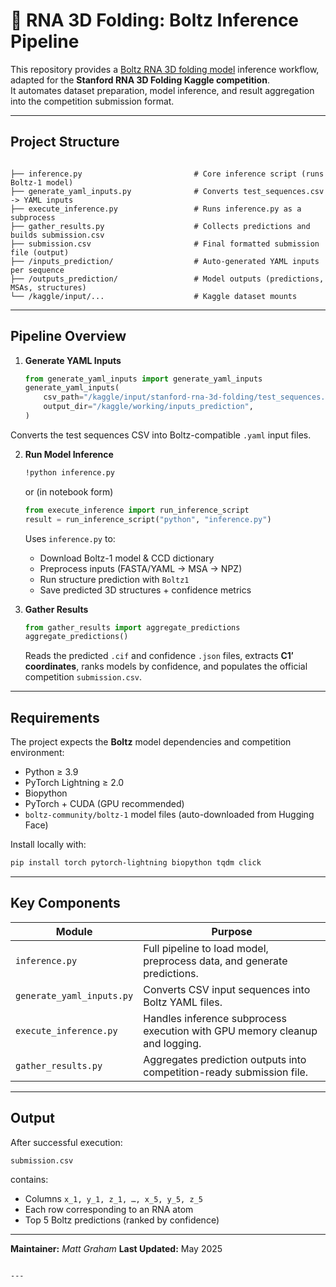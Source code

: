 # 🧬 RNA 3D Folding: Boltz Inference Pipeline 

This repository provides a [Boltz RNA 3D folding model](https://huggingface.co/boltz-community/boltz-1) inference workflow, adapted for the **Stanford RNA 3D Folding Kaggle competition**.  
It automates dataset preparation, model inference, and result aggregation into the competition submission format.

---

## Project Structure

```

├── inference.py                         # Core inference script (runs Boltz-1 model)
├── generate_yaml_inputs.py              # Converts test_sequences.csv -> YAML inputs
├── execute_inference.py                 # Runs inference.py as a subprocess
├── gather_results.py                    # Collects predictions and builds submission.csv
├── submission.csv                       # Final formatted submission file (output)
├── /inputs_prediction/                  # Auto-generated YAML inputs per sequence
├── /outputs_prediction/                 # Model outputs (predictions, MSAs, structures)
└── /kaggle/input/...                    # Kaggle dataset mounts

````

---

## Pipeline Overview

1. **Generate YAML Inputs**
    ```python
    from generate_yaml_inputs import generate_yaml_inputs
    generate_yaml_inputs(
        csv_path="/kaggle/input/stanford-rna-3d-folding/test_sequences.csv",
        output_dir="/kaggle/working/inputs_prediction",
    )
    ```

Converts the test sequences CSV into Boltz-compatible `.yaml` input files.

2. **Run Model Inference**

    ```bash
    !python inference.py
    ```

    or (in notebook form)

    ```python
    from execute_inference import run_inference_script
    result = run_inference_script("python", "inference.py")
    ```

    Uses `inference.py` to:

    * Download Boltz-1 model & CCD dictionary
    * Preprocess inputs (FASTA/YAML -> MSA -> NPZ)
    * Run structure prediction with `Boltz1`
    * Save predicted 3D structures + confidence metrics

3. **Gather Results**

    ```python
    from gather_results import aggregate_predictions
    aggregate_predictions()
    ```

    Reads the predicted `.cif` and confidence `.json` files, extracts **C1′ coordinates**, ranks models by confidence, and populates the official competition `submission.csv`.

---

## Requirements

The project expects the **Boltz** model dependencies and competition environment:

* Python ≥ 3.9
* PyTorch Lightning ≥ 2.0
* Biopython
* PyTorch + CUDA (GPU recommended)
* `boltz-community/boltz-1` model files (auto-downloaded from Hugging Face)

Install locally with:

```bash
pip install torch pytorch-lightning biopython tqdm click
```

---

## Key Components

| Module                    | Purpose                                                                     |
| ------------------------- | --------------------------------------------------------------------------- |
| `inference.py`            | Full pipeline to load model, preprocess data, and generate predictions.     |
| `generate_yaml_inputs.py` | Converts CSV input sequences into Boltz YAML files.                         |
| `execute_inference.py`    | Handles inference subprocess execution with GPU memory cleanup and logging. |
| `gather_results.py`       | Aggregates prediction outputs into competition-ready submission file.       |

---

## Output

After successful execution:

```
submission.csv
```

contains:

* Columns `x_1, y_1, z_1, …, x_5, y_5, z_5`
* Each row corresponding to an RNA atom
* Top 5 Boltz predictions (ranked by confidence)

---

**Maintainer:** *Matt Graham*
**Last Updated:** May 2025

```

---
